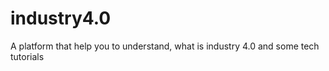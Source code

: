 # industry4.0
A platform that help you to understand, what is industry 4.0 and some tech tutorials 
